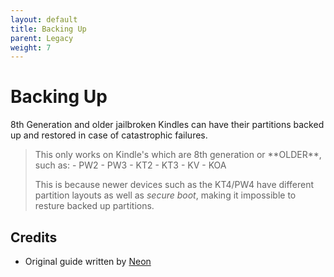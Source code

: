 ```yaml
---
layout: default
title: Backing Up
parent: Legacy
weight: 7
---
```


# Backing Up
8th Generation and older jailbroken Kindles can have their partitions backed up and restored in case of catastrophic failures.

<blockquote class="warning">
This only works on Kindle's which are 8th generation or **OLDER**, such as:
- PW2
- PW3
- KT2
- KT3
- KV
- KOA

This is because newer devices such as the KT4/PW4 have different partition layouts as well as *secure boot*,  making it impossible to resture backed up partitions.
</blockquote>

## Credits
- Original guide written by [Neon](https://www.mobileread.com/forums/member.php?u=329187)
